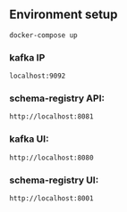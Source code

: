 ## Environment setup

```shell
docker-compose up
```

### kafka IP

```
localhost:9092
```

### schema-registry API:

```
http://localhost:8081
```

### kafka UI:

```
http://localhost:8080
```

### schema-registry UI:

```
http://localhost:8001
```
